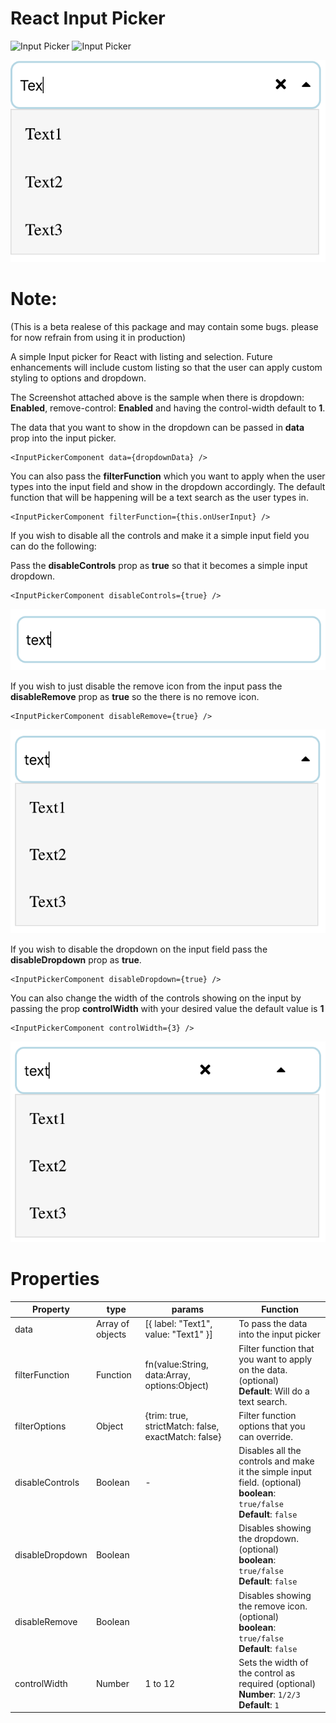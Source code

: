 # React Input Picker

![Input Picker](https://img.shields.io/badge/npm-v1.0.2--beta-blue.svg) ![Input Picker](https://img.shields.io/badge/react-v%20%3E%3D%2016.x.x-green.svg)

![Input Picker](./SS/1.png)

# Note:
(This is a beta realese of this package and may contain some bugs. please for now refrain from using it in production)

A simple Input picker for React with listing and selection. Future enhancements will include custom listing so that the user can apply custom styling to options and dropdown.

The Screenshot attached above is the sample when there is dropdown: **Enabled**, remove-control: **Enabled** and having the control-width default to **1**.

The data that you want to show in the dropdown can be passed in **data** prop into the input picker.

```
<InputPickerComponent data={dropdownData} />
```

You can also pass the **filterFunction** which you want to apply when the user types into the input field and show in the dropdown accordingly. The default function that will be happening will be a text search as the user types in.

```
<InputPickerComponent filterFunction={this.onUserInput} />
```

If you wish to disable all the controls and make it a simple input field you can do the following:

Pass the **disableControls** prop as **true** so that it becomes a simple input dropdown.

```
<InputPickerComponent disableControls={true} />
```

![Disable Controls](./SS/disableControls.png)

If you wish to just disable the remove icon from the input pass the **disableRemove** prop as **true** so the there is no remove icon.

```
<InputPickerComponent disableRemove={true} />
```

![Disable Remove](./SS/disableRemove.png)

If you wish to disable the dropdown on the input field pass the **disableDropdown** prop as **true**.

```
<InputPickerComponent disableDropdown={true} />
```

You can also change the width of the controls showing on the input by passing the prop **controlWidth** with your desired value the default value is **1**

```
<InputPickerComponent controlWidth={3} />
```

![Controls width](./SS/controlsWidth.png)

# Properties

| Property        | type             | params                                              | Function                                                                                                                        |
| --------------- | ---------------- | --------------------------------------------------- | ------------------------------------------------------------------------------------------------------------------------------- |
| data            | Array of objects | [{ label: "Text1", value: "Text1" }]                | To pass the data into the input picker                                                                                          |
| filterFunction  | Function         | fn(value:String, data:Array, options:Object)        | Filter function that you want to apply on the data. (optional) <br> **Default**: Will do a text search.                         |
| filterOptions   | Object           | {trim: true, strictMatch: false, exactMatch: false} | Filter function options that you can override.                                                                                  |
| disableControls | Boolean          | -                                                   | Disables all the controls and make it the simple input field. (optional)<br>**boolean**: `true/false` <br> **Default**: `false` |
| disableDropdown | Boolean          |                                                     | Disables showing the dropdown. (optional)<br>**boolean**: `true/false` <br> **Default**: `false`                                |
| disableRemove   | Boolean          |                                                     | Disables showing the remove icon. (optional)<br>**boolean**: `true/false` <br> **Default**: `false`                             |
| controlWidth    | Number           | 1 to 12                                             | Sets the width of the control as required (optional)<br>**Number**: `1/2/3` <br> **Default**: `1`                               |
